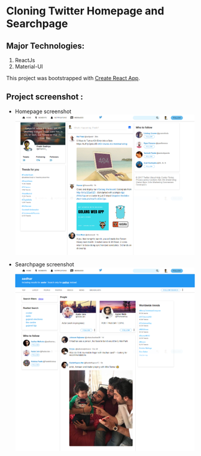 # Cloning Twitter Homepage and Searchpage

## Major Technologies:
1. ReactJs
2. Material-UI

This project was bootstrapped with [Create React App](https://github.com/facebookincubator/create-react-app).

## Project screenshot :

* Homepage screenshot
![homepage screenshot](https://github.com/cTxplorer/twitter-ui-reactjs/blob/master/Screenshot%20-%20Twitter%20Homepage.png "homepage screenshot")

* Searchpage screenshot
![searchpage screenshot](https://github.com/cTxplorer/twitter-ui-reactjs/blob/master/Screenshot%20-%20Twitter%20Search.png "searchpage screenshot")
